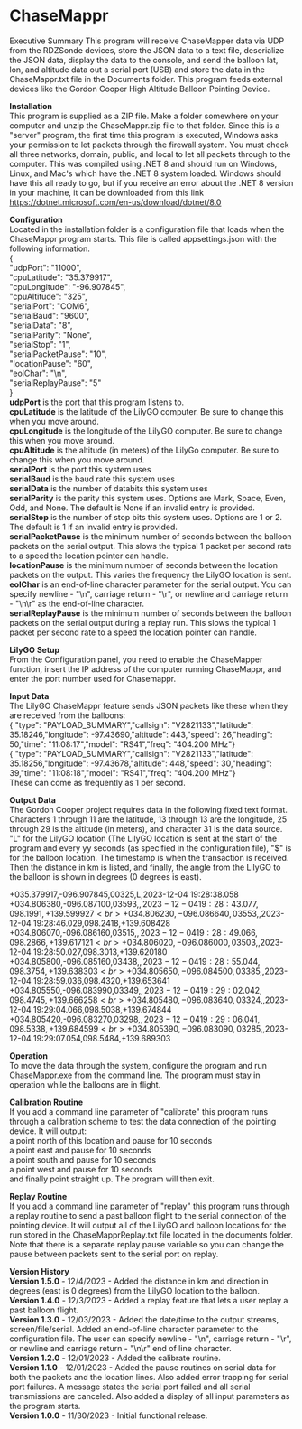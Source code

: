 # ChaseMappr

Executive Summary
This program will receive ChaseMapper data via UDP from the RDZSonde devices, store the JSON data to a text file, deserialize the JSON data, display the data to the console, and send the balloon lat, lon, and altitude data out a serial port (USB) and store the data in the ChaseMappr.txt file in the Documents folder. This program feeds external devices like the Gordon Cooper High Altitude Balloon Pointing Device.<br>

<b>Installation</b><br>
This program is supplied as a ZIP file. Make a folder somewhere on your computer and unzip the ChaseMappr.zip file to that folder. Since this is a "server" program, the first time this program is executed, Windows asks your permission to let packets through the firewall system. You must check all three networks, domain, public, and local to let all packets through to the computer. This was compiled using .NET 8 and should run on Windows, Linux, and Mac's which have the .NET 8 system loaded. Windows should have this all ready to go, but if you receive an error about the .NET 8 version in your machine, it can be downloaded from this link https://dotnet.microsoft.com/en-us/download/dotnet/8.0

<b>Configuration</b><br>
Located in the installation folder is a configuration file that loads when the ChaseMappr program starts. This file is called appsettings.json with the following information.<br>
{<br>
  "udpPort": "11000",<br>
  "cpuLatitude": "35.379917",<br>
  "cpuLongitude": "-96.907845",<br>
  "cpuAltitude": "325",<br>
  "serialPort": "COM6",<br>
  "serialBaud": "9600",<br>
  "serialData": "8",<br>
  "serialParity": "None",<br>
  "serialStop": "1",<br>
  "serialPacketPause": "10",<br>
  "locationPause": "60",<br>
  "eolChar": "\n",<br>
  "serialReplayPause": "5"<br>
}<br>
<b>udpPort</b> is the port that this program listens to.<br>
<b>cpuLatitude</b> is the latitude of the LilyGO computer. Be sure to change this when you move around.<br>
<b>cpuLongitude</b> is the longitude of the LilyGO computer. Be sure to change this when you move around.<br>
<b>cpuAltitude</b> is the altitude (in meters) of the LilyGo computer. Be sure to change this when you move around.<br>
<b>serialPort</b> is the port this system uses<br>
<b>serialBaud</b> is the baud rate this system uses<br>
<b>serialData</b> is the number of databits this system uses<br>
<b>serialParity</b> is the parity this system uses. Options are Mark, Space, Even, Odd, and None. The default is None if an invalid entry is provided.<br>
<b>serialStop</b> is the number of stop bits this system uses. Options are 1 or 2. The default is 1 if an invalid entry is provided.<br>
<b>serialPacketPause</b> is the minimum number of seconds between the balloon packets on the serial output. This slows the typical 1 packet per second rate to a speed the location pointer can handle.<br>
<b>locationPause</b> is the minimum number of seconds between the location packets on the output. This varies the frequency the LilyGO location is sent.<br>
<b>eolChar</b> is an end-of-line character parameter for the serial output. You can specify newline - "\n", carriage return - "\r", or newline and carriage return - "\n\r" as the end-of-line character.<br>
<b>serialReplayPause</b> is the minimum number of seconds between the balloon packets on the serial output during a replay run. This slows the typical 1 packet per second rate to a speed the location pointer can handle.<br>

<b>LilyGO Setup</b><br>
From the Configuration panel, you need to enable the ChaseMapper function, insert the IP address of the computer running ChaseMappr, and enter the port number used for Chasemappr. 

<b>Input Data</b><br>
The LilyGO ChaseMappr feature sends JSON packets like these when they are received from the balloons:<br>
{ "type": "PAYLOAD_SUMMARY","callsign": "V2821133","latitude": 35.18246,"longitude": -97.43690,"altitude": 443,"speed": 26,"heading": 50,"time": "11:08:17","model": "RS41","freq": "404.200 MHz"}<br>
{ "type": "PAYLOAD_SUMMARY","callsign": "V2821133","latitude": 35.18256,"longitude": -97.43678,"altitude": 448,"speed": 30,"heading": 39,"time": "11:08:18","model": "RS41","freq": "404.200 MHz"}<br>
These can come as frequently as 1 per second.

<b>Output Data</b><br>
The Gordon Cooper project requires data in the following fixed text format. Characters 1 through 11 are the latitude, 13 through 13 are the longitude, 25 through 29 is the altitude (in meters), and character 31 is the data source. "L" for the LilyGO location (The LilyGO location is sent at the start of the program and every yy seconds (as specified in the configuration file), "$" is for the balloon location. The timestamp is when the transaction is received. Then the distance in km is listed, and finally, the angle from the LilyGO to the balloon is shown in degrees (0 degrees is east).<br>

+035.379917,-096.907845,00325,L,2023-12-04 19:28:38.058<br>
+034.806380,-096.087100,03593,$,2023-12-04 19:28:43.077,098.1991,+139.599927<br>
+034.806230,-096.086640,03553,$,2023-12-04 19:28:46.029,098.2418,+139.608428<br>
+034.806070,-096.086160,03515,$,2023-12-04 19:28:49.066,098.2866,+139.617121<br>
+034.806020,-096.086000,03503,$,2023-12-04 19:28:50.027,098.3013,+139.620180<br>
+034.805800,-096.085160,03438,$,2023-12-04 19:28:55.044,098.3754,+139.638303<br>
+034.805650,-096.084500,03385,$,2023-12-04 19:28:59.036,098.4320,+139.653641<br>
+034.805550,-096.083990,03349,$,2023-12-04 19:29:02.042,098.4745,+139.666258<br>
+034.805480,-096.083640,03324,$,2023-12-04 19:29:04.066,098.5038,+139.674844<br>
+034.805420,-096.083270,03298,$,2023-12-04 19:29:06.041,098.5338,+139.684599<br>
+034.805390,-096.083090,03285,$,2023-12-04 19:29:07.054,098.5484,+139.689303<br>

<b>Operation</b><br>
To move the data through the system, configure the program and run ChaseMappr.exe from the command line. The program must stay in operation while the balloons are in flight.

<b>Calibration Routine</b><br>
If you add a command line parameter of "calibrate" this program runs through a calibration scheme to test the data connection of the pointing device. It will output:<br>
a point north of this location and pause for 10 seconds<br>
a point east and pause for 10 seconds<br>
a point south and pause for 10 seconds<br>
a point west and pause for 10 seconds<br>
and finally point straight up. The program will then exit.<br>

<b>Replay Routine</b><br>
If you add a command line parameter of "replay" this program runs through a replay routine to send a past balloon flight to the serial connection of the pointing device. It will output all of the LilyGO and balloon locations for the run stored in the ChaseMapprReplay.txt file located in the documents folder. Note that there is a separate replay pause variable so you can change the pause between packets sent to the serial port on replay.<br>

<b>Version History</b><br>
<b>Version 1.5.0</b> - 12/4/2023 - Added the distance in km and direction in degrees (east is 0 degrees) from the LilyGO location to the balloon.<br>
<b>Version 1.4.0</b> - 12/3/2023 - Added a replay feature that lets a user replay a past balloon flight.<br>
<b>Version 1.3.0</b> - 12/03/2023 - Added the date/time to the output streams, screen/file/serial. Added an end-of-line character parameter to the configuration file. The user can specify newline - "\n", carriage return - "\r", or newline and carriage return - "\n\r" end of line character.<br>
<b>Version 1.2.0</b> - 12/01/2023 - Added the calibrate routine.<br>
<b>Version 1.1.0</b> - 12/01/2023 - Added the pause routines on serial data for both the packets and the location lines. Also added error trapping for serial port failures. A message states the serial port failed and all serial transmissions are canceled. Also added a display of all input parameters as the program starts.<br>
<b>Version 1.0.0</b> - 11/30/2023 - Initial functional release.
